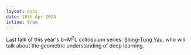 ```yaml
---
layout: post
date: 18th Apr 2024
inline: true
---
```


Last talk of this year's b=M<sup>2</sup>L colloquium series: <a href='https://bm2l.github.io/projects/yau'>Shing-Tung Yau</a>, who will talk about the geometric understanding of deep learning.